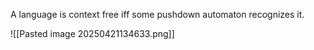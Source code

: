 A language is context free iff some pushdown automaton recognizes it.

![[Pasted image 20250421134633.png]]

